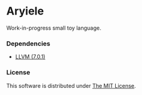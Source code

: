 # Aryiele

Work-in-progress small toy language.

### Dependencies
- [LLVM (7.0.1)](https://llvm.org)

### License
This software is distributed under [The MIT License](http://opensource.org/licenses/MIT).
